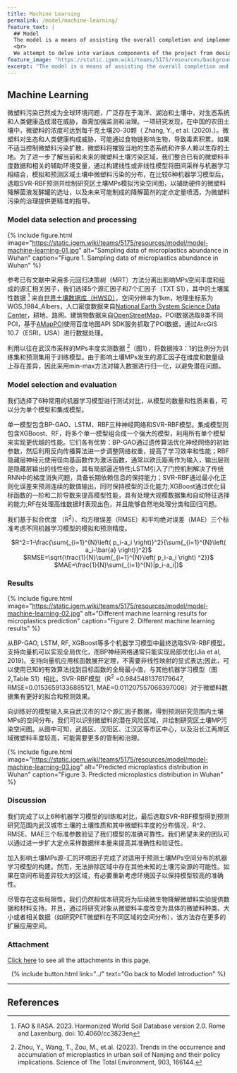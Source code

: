 ```yaml
---
title: Machine Learning
permalink: /model/machine-learning/
feature_text: |
  ## Model
  The model is a means of assisting the overall completion and implementation of a project through computational methods.
  <br>
  We attempt to delve into various components of the project from design to implementation for model construction and computation.
feature_image: "https://static.igem.wiki/teams/5175/resources/background/bg-model.jpg"
excerpt: "The model is a means of assisting the overall completion and implementation of a project through computational methods."
---
```


## Machine Learning

微塑料污染已然成为全球环境问题，广泛存在于海洋、湖泊和土壤中，对生态系统和人类健康造成潜在威胁，亟需加强监测和治理。一项研究发现，在中国的农田土壤中，微塑料的浓度可达到每千克土壤20-30颗（ Zhang, Y., et al. (2020).）。微塑料对生态和人类健康构成威胁，可能通过食物链影响生物，导致毒素积累。如果不适当控制微塑料污染扩散，微塑料将摧毁当地的生态系统和许多人赖以生存的土地。为了进一步了解当前和未来的微塑料土壤污染区域，我们整合已有的微塑料丰度数据和相关的辅助环境变量，通过构建线性或非线性模型将田间采样与机器学习相结合，模拟和预测区域土壤中微塑料污染的分布，在比较6种机器学习模型后，选取SVR-RBF预测并绘制研究区土壤MPs模拟污染空间图，以辅助硬件的微塑料降解菌液发酵罐的选址，以及未来可能制成的降解菌剂的定点定量喷洒，为微塑料污染的治理提供更精准的指导。

### Model data selection and processing

{% include figure.html 
    image="https://static.igem.wiki/teams/5175/resources/model/model-machine-learning-01.jpg" 
    alt="Sampling data of microplastics abundance in Wuhan" 
    caption="Figure 1. Sampling data of microplastics abundance in Wuhan" 
%}

参考已有文献中采用多元回归决策树（MRT）方法分离出影响MPs空间丰度和组成的源汇相关因子，我们选择5个源汇因子和7个汇因子（TXT S1），其中的土壤属性数据 [^1] 来自<a href="https://www.fao.org/soils-portal/data-hub/en/" target="_blank">世界土壤数据库（HWSD）</a>，空间分辨率为1km，地理坐标系为WGS_1984_Albers，人口密度数据来自<a href="https://www.geodata.cn" target="_blank">National Earth System Science Data Center</a>，耕地、路网、建筑物数据来自<a href="https://www.openstreetmap.org/" target="_blank">OpenStreetMap</a>，POI数据选取8类不同POI，基于<a href="https://github.com/Civitasv/AMapPoi" target="_blank">AMapPOI</a>使用百度地图API SDK服务抓取了POI数据，通过ArcGIS 10.7（ESRI，USA）进行数据处理。

利用以往在武汉市采样的MPs丰度实测数据 [^2]（图1），将数据按3：1的比例分为训练集和预测集用于训练模型。由于影响土壤MPs发生的源汇因子在维度和数量级上存在差异，因此采用min-max方法对输入数据进行归一化，以避免潜在问题。

### Model selection and evaluation

我们选择了6种常用的机器学习模型进行测试对比，从模型的数量和性质来看，可以分为单个模型和集成模型。

单一模型包含BP-GAO、LSTM、RBF三种神经网络和SVR-RBF模型。集成模型则包含XGBoost、RF，将多个单一模型组合成一个强大的模型，利用所有单个模型来实现更优越的性能。它们各有优势：BP-GAO通过遗传算法优化神经网络的初始参数，然后利用反向传播算法进一步调整网络权重，提高了学习效率和性能；RBF隐藏层神经元使用径向基函数作为激活函数，通常以欧氏距离作为输入，输出层则是隐藏层输出的线性组合，具有局部逼近特性;LSTM引入了门控机制解决了传统RNN中的梯度消失问题，具备长期依赖信息的保持能力；SVR-RBF通过最小化正则化误差来预测连续的数值输出，同时保持模型的泛化能力;XGBoost通过优化目标函数的一阶和二阶导数来提高模型性能，具有处理大规模数据集和自动特征选择的能力;RF在处理高维数据时表现出色，并且能够自然地处理分类和回归问题。

我们基于拟合优度 （R<sup>2</sup>）、均方根误差（RMSE）和平均绝对误差（MAE）三个标准考虑不同机器学习模型的模拟和预测精度。

<center>
  $R^2=1-\frac{\sum{_{i=1}^{N}\left( p_i-a_i \right)}^2}{\sum{_{i=1}^{N}\left( a_i-\bar{a} \right)}^2}$
  <br>
  $RMSE=\sqrt{\frac{1}{N}\sum{_{i=1}^{N}\left( p_i-a_i \right) ^2}}$
  <br>
  $MAE=\frac{1}{N}\sum{_{i=1}^{N}|p_i-a_i|}$
</center>

### Results

{% include figure.html 
    image="https://static.igem.wiki/teams/5175/resources/model/model-machine-learning-02.jpg" 
    alt="Different machine learning results for microplastics prediction" 
    caption="Figure 2. Different machine learning results"
%}

从BP-GAO, LSTM, RF, XGBoost等多个机器学习模型中最终选取SVR-RBF模型。
支持向量机可以实现全局优化，而BP神经网络通常只能实现局部优化(Jia et al, 2019)。支持向量机应用核函数展开定理，不需要非线性映射的显式表达;因此，可以使用已知的有效算法找到目标函数的全局最小值，与其他机器学习模型（图2,Table S1）相比，SVR-RBF模型（R<sup>2</sup> =0.9845481376179647, RMSE=0.01536591336885121, MAE=0.011207557068397008）对于微塑料数据集有更好的拟合和预测效果。

向训练好的模型输入来自武汉市的12个源汇因子数据，得到预测研究范围内土壤MPs的空间分布，我们可以识别微塑料的潜在风险区域，并绘制研究区土壤MP污染空间图。从图中可知，武昌区、汉阳区、江汉区等市区中心，以及沿长江两岸区域微塑料丰度较高，可能需要更多的管制和治理。

{% include figure.html 
    image="https://static.igem.wiki/teams/5175/resources/model/model-machine-learning-03.jpg" 
    alt="Predicted microplastics distribution in Wuhan"
    caption="Figure 3. Predicted microplastics distribution in Wuhan"
%}

### Discussion

我们完成了以上6种机器学习模型的训练和对比，最后选取SVR-RBF模型得到预测研究范围内武汉城市土壤的土壤性质和其中微塑料丰度的分布情况，R^2、RMSE、MAE三个标准参数验证了我们模型的准确可靠性。我们希望未来的团队可以通过进一步扩大定点采样数据样本量来提高其准确性和验证性。

加入影响土壤MPs源-汇的环境因子完成了对适用于预测土壤MPs空间分布的机器学习模型的构建。然而，无法排除区域中存在其他未知的土壤污染源的可能性。如果在空间布局差异较大的区域，有必要重新考虑环境因子以保持模型较高的准确性。

尽管存在这些局限性，我们仍然相信本研究将为后续微生物降解微塑料实验提供数据和材料支持。并且，通过将研究对象从微塑料丰度改变为具体的微塑料种类、大小或者相关数据（如研究PET微塑料在不同区域的空间分布），该方法存在更多的扩展应用空间。

### Attachment

<a href="attachment">Click here</a> to see all the attachments in this page.


<center>{% include button.html link="../" text="Go back to Model Introduction" %}</center>

---

## References

[^1]: FAO & IIASA. 2023. Harmonized World Soil Database version 2.0. Rome and Laxenburg. doi: 10.4060/cc3823en
[^2]: Zhou, Y., Wang, T., Zou, M., et.al. (2023). Trends in the occurrence and accumulation of microplastics in urban soil of Nanjing and their policy implications. Science of The Total Environment, 903, 166144.

